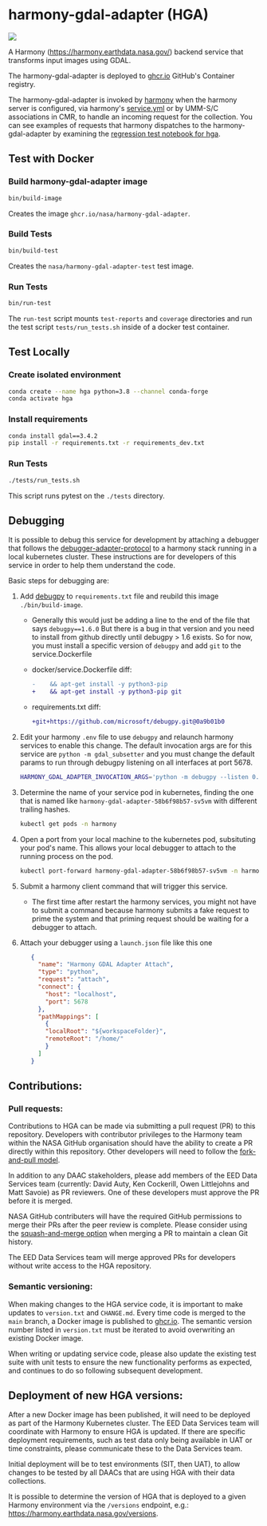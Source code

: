 # harmony-gdal-adapter (HGA)

![](https://data-services-github-badges.s3.amazonaws.com/cov.svg?dummy=true)

A Harmony (https://harmony.earthdata.nasa.gov/) backend service that transforms input images using GDAL.

The harmony-gdal-adapter is deployed to [ghcr.io](https://github.com/nasa/harmony-gdal-adapter/pkgs/container/harmony-gdal-adapter) GitHub's Container registry.

The harmony-gdal-adapter is invoked by [harmony](https://github.com/nasa/harmony) when the harmony server is configured, via harmony's [service.yml](https://github.com/nasa/harmony/blob/main/config/services.yml) or by UMM-S/C associations in CMR, to handle an incoming request for the collection. You can see examples of requests that harmony dispatches to the harmony-gdal-adapter by examining the [regression test notebook for hga](https://github.com/nasa/harmony-regression-tests/blob/main/test/hga/HGA_regression.ipynb).


## Test with Docker

### Build harmony-gdal-adapter image
```bash
bin/build-image
```
Creates the image `ghcr.io/nasa/harmony-gdal-adapter`.

### Build Tests
```bash
bin/build-test
```
Creates the `nasa/harmony-gdal-adapter-test` test image.

### Run Tests
```bash
bin/run-test
```
The `run-test` script mounts `test-reports` and `coverage` directories and run the test script `tests/run_tests.sh` inside of a docker test container.


## Test Locally

### Create isolated environment

```bash
conda create --name hga python=3.8 --channel conda-forge
conda activate hga
```

### Install requirements

```bash
conda install gdal==3.4.2
pip install -r requirements.txt -r requirements_dev.txt
```

### Run Tests

```bash
./tests/run_tests.sh
```
This script runs pytest on the `./tests` directory.

## Debugging

It is possible to debug this service for development by attaching a debugger
that follows the
[debugger-adapter-protocol](https://microsoft.github.io/debug-adapter-protocol/)
to a harmony stack running in a local kubernetes cluster.  These instructions
are for developers of this service in order to help them understand the code.

Basic steps for debugging are:

1. Add [debugpy](https://github.com/microsoft/debugpy) to `requirements.txt` file and reubild this image `./bin/build-image`.
     - Generally this would just be adding a line to the end of the file that
       says `debugpy==1.6.0` But there is a bug in that version and you need to
       install from github directly until debugpy > 1.6 exists.  So for now,
       you must install a specific version of `debugpy` and add `git` to the
       service.Dockerfile

     - docker/service.Dockerfile diff:

         ```diff
         -    && apt-get install -y python3-pip
         +    && apt-get install -y python3-pip git
         ```

     -  requirements.txt diff:
          ```diff
          +git+https://github.com/microsoft/debugpy.git@0a9b01b0
          ```

1. Edit your harmony `.env` file to use
 `debugpy` and relaunch harmony services
 to enable this change.  The default invocation args are for this service are
 `python -m gdal_subsetter` and you must change the default params to run
 through debugpy listening on all interfaces at port 5678.

    ```sh
    HARMONY_GDAL_ADAPTER_INVOCATION_ARGS='python -m debugpy --listen 0.0.0.0:5678 --wait-for-client -m gdal_subsetter'
    ```
1. Determine the name of your service pod in kubernetes, finding the one that
   is named like `harmony-gdal-adapter-58b6f98b57-sv5vm` with different
   trailing hashes.

     ```sh
     kubectl get pods -n harmony
     ```
1. Open a port from your local machine to the kubernetes pod, subsituting your
   pod's name. This allows your local debugger to attach to the running process
   on the pod.

     ```sh
     kubectl port-forward harmony-gdal-adapter-58b6f98b57-sv5vm -n harmony 5678:5678
     ```

1. Submit a harmony client command that will trigger this service.
    - The first time after restart the harmony services, you might not have to
     submit a command because harmony submits a fake request to prime the
     system and that priming request should be waiting for a debugger to
     attach.

1. Attach your debugger using a `launch.json` file like this one

     ```json
        {
          "name": "Harmony GDAL Adapter Attach",
          "type": "python",
          "request": "attach",
          "connect": {
            "host": "localhost",
            "port": 5678
          },
          "pathMappings": [
            {
            "localRoot": "${workspaceFolder}",
            "remoteRoot": "/home/"
            }
          ]
        }
     ```






## Contributions:

### Pull requests:

Contributions to HGA can be made via submitting a pull request (PR) to this
repository. Developers with contributor privileges to the Harmony team within
the NASA GitHub organisation should have the ability to create a PR directly
within this repository. Other developers will need to follow the
[fork-and-pull model](https://docs.github.com/en/pull-requests/collaborating-with-pull-requests/getting-started/about-collaborative-development-models#fork-and-pull-model).

In addition to any DAAC stakeholders, please add members of the EED Data
Services team (currently: David Auty, Ken Cockerill, Owen Littlejohns and Matt
Savoie) as PR reviewers. One of these developers must approve the PR before
it is merged.

NASA GitHub contributers will have the required GitHub permissions to merge
their PRs after the peer review is complete. Please consider using the
[squash-and-merge option](https://docs.github.com/en/pull-requests/collaborating-with-pull-requests/incorporating-changes-from-a-pull-request/about-pull-request-merges#squash-and-merge-your-pull-request-commits) when merging a PR to maintain a clean Git history.

The EED Data Services team will merge approved PRs for developers without write
access to the HGA repository.

### Semantic versioning:

When making changes to the HGA service code, it is important to make updates to
`version.txt` and `CHANGE.md`. Every time code is merged to the `main` branch,
a Docker image is published to [ghcr.io](https://github.com/nasa/harmony-gdal-adapter/pkgs/container/harmony-gdal-adapter). The semantic version number listed in `version.txt` must
be iterated to avoid overwriting an existing Docker image.

When writing or updating service code, please also update the existing test
suite with unit tests to ensure the new functionality performs as expected, and
continues to do so following subsequent development.

## Deployment of new HGA versions:

After a new Docker image has been published, it will need to be deployed as
part of the Harmony Kubernetes cluster. The EED Data Services team will
coordinate with Harmony to ensure HGA is updated. If there are specific
deployment requirements, such as test data only being available in UAT or time
constraints, please communicate these to the Data Services team.

Initial deployment will be to test environments (SIT, then UAT), to allow
changes to be tested by all DAACs that are using HGA with their data
collections.

It is possible to determine the version of HGA that is deployed to a given
Harmony environment via the `/versions` endpoint, e.g.:
<https://harmony.earthdata.nasa.gov/versions>.
